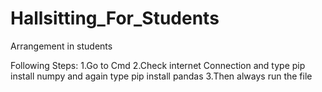 # Hallsitting_For_Students
Arrangement in students 

Following Steps:
    1.Go to Cmd
    2.Check internet Connection and type pip install numpy and again type pip install pandas 
    3.Then always run the file
